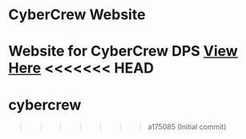 # CyberCrew Website
Website for CyberCrew DPS
[View Here](https://cybercrew-dps.vercel.app)
<<<<<<< HEAD
=======
# cybercrew
>>>>>>> a175085 (Initial commit)
